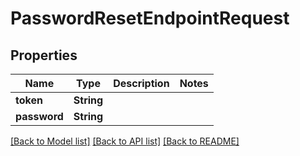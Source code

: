 # PasswordResetEndpointRequest

## Properties

Name | Type | Description | Notes
------------ | ------------- | ------------- | -------------
**token** | **String** |  | 
**password** | **String** |  | 

[[Back to Model list]](../README.md#documentation-for-models) [[Back to API list]](../README.md#documentation-for-api-endpoints) [[Back to README]](../README.md)


